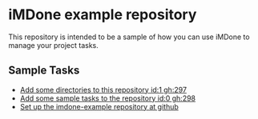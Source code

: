 iMDone example repository
====
This repository is intended to be a sample of how you can use iMDone to manage your project tasks.

Sample Tasks
----
- [Add some directories to this repository id:1 gh:297](#TODO:0)
- [Add some sample tasks to the repository id:0 gh:298](#TODO:30)
- [Set up the imdone-example repository at github](#DONE:0)
